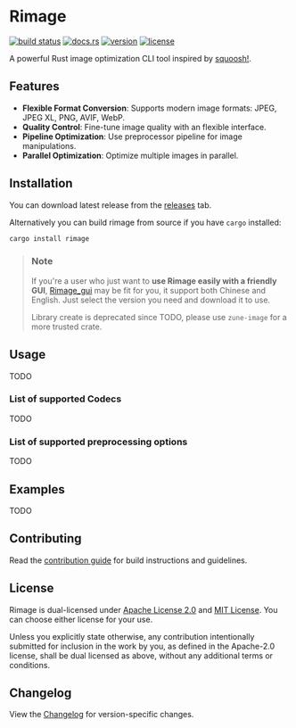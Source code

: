 # Rimage

[![build status](https://img.shields.io/github/actions/workflow/status/SalOne22/rimage/rimage.yml?label=rimage&style=flat-square)](https://github.com/SalOne22/rimage/actions?query=branch%3Amain+)
[![docs.rs](https://img.shields.io/docsrs/rimage/latest?style=flat-square)](https://docs.rs/rimage)
[![version](https://img.shields.io/crates/v/rimage?style=flat-square)](https://crates.io/crates/rimage)
[![license](https://img.shields.io/crates/l/rimage?style=flat-square)](https://github.com/SalOne22/rimage)

A powerful Rust image optimization CLI tool inspired by [squoosh!](https://squoosh.app/).

## Features

- **Flexible Format Conversion**: Supports modern image formats: JPEG, JPEG XL, PNG, AVIF, WebP.
- **Quality Control**: Fine-tune image quality with an flexible interface.
- **Pipeline Optimization**: Use preprocessor pipeline for image manipulations.
- **Parallel Optimization**: Optimize multiple images in parallel.

## Installation

You can download latest release from the [releases](https://github.com/SalOne22/rimage/releases) tab.

Alternatively you can build rimage from source if you have `cargo` installed:

```sh
cargo install rimage
```

> ### Note
>
> If you're a user who just want to **use Rimage easily with a friendly GUI**, [Rimage_gui](https://github.com/Mikachu2333/rimage_gui/releases/) may be fit for you, it support both Chinese and English. Just select the version you need and download it to use.
>
> Library create is deprecated since TODO, please use `zune-image` for a more trusted crate.

## Usage

TODO

### List of supported Codecs

TODO

### List of supported preprocessing options

TODO

## Examples

TODO

## Contributing

Read the [contribution guide](CONTRIBUTING.md) for build instructions and guidelines.

## License

Rimage is dual-licensed under [Apache License 2.0](https://www.apache.org/licenses/LICENSE-2.0) and [MIT License](https://opensource.org/licenses/MIT). You can choose either license for your use.

Unless you explicitly state otherwise, any contribution intentionally submitted for inclusion in the work by you, as defined in the Apache-2.0 license, shall be dual licensed as above, without any additional terms or conditions.

## Changelog

View the [Changelog](CHANGELOG.md) for version-specific changes.
